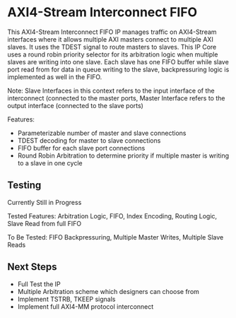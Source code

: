 # AXI4-Stream Interconnect FIFO

This AXI4-Stream Interconnect FIFO IP manages traffic on AXI4-Stream interfaces where it allows multiple AXI masters connect to multiple AXI slaves. It uses the TDEST signal to
route masters to slaves. This IP Core uses a round robin priority selector for its arbitration logic when multiple slaves are writing into one slave. Each slave has one FIFO buffer
while slave port read from for data in queue writing to the slave, backpressuring logic is implemented as well in the FIFO. 

Note: Slave Interfaces in this context refers to the input interface of the interconnect (connected to the master ports, Master Interface refers to the output interface (connected to the slave ports)

Features:
- Parameterizable number of master and slave connections
- TDEST decoding for master to slave connections
- FIFO buffer for each slave port connections
- Round Robin Arbitration to determine priority if multiple master is writing to a slave in one cycle

## Testing
Currently Still in Progress

Tested Features: Arbitration Logic, FIFO, Index Encoding, Routing Logic, Slave Read from full FIFO

To Be Tested: FIFO Backpressuring, Multiple Master Writes, Multiple Slave Reads

## Next Steps

- Full Test the IP
- Multiple Arbitration scheme which designers can choose from
- Implement TSTRB, TKEEP signals
- Implement full AXI4-MM protocol interconnect